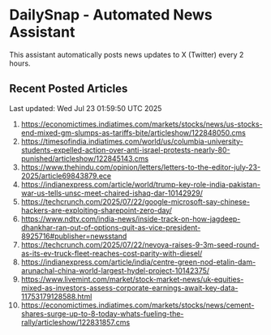 # DailySnap - Automated News Assistant

This assistant automatically posts news updates to X (Twitter) every 2 hours.

## Recent Posted Articles

Last updated: Wed Jul 23 01:59:50 UTC 2025

1. https://economictimes.indiatimes.com/markets/stocks/news/us-stocks-end-mixed-gm-slumps-as-tariffs-bite/articleshow/122848050.cms
2. https://timesofindia.indiatimes.com/world/us/columbia-university-students-expelled-action-over-anti-israel-protests-nearly-80-punished/articleshow/122845143.cms
3. https://www.thehindu.com/opinion/letters/letters-to-the-editor-july-23-2025/article69843879.ece
4. https://indianexpress.com/article/world/trump-key-role-india-pakistan-war-us-tells-unsc-meet-chaired-ishaq-dar-10142929/
5. https://techcrunch.com/2025/07/22/google-microsoft-say-chinese-hackers-are-exploiting-sharepoint-zero-day/
6. https://www.ndtv.com/india-news/inside-track-on-how-jagdeep-dhankhar-ran-out-of-options-quit-as-vice-president-8925716#publisher=newsstand
7. https://techcrunch.com/2025/07/22/nevoya-raises-9-3m-seed-round-as-its-ev-truck-fleet-reaches-cost-parity-with-diesel/
8. https://indianexpress.com/article/india/centre-green-nod-etalin-dam-arunachal-china-world-largest-hydel-project-10142375/
9. https://www.livemint.com/market/stock-market-news/uk-equities-mixed-as-investors-assess-corporate-earnings-await-key-data-11753179128588.html
10. https://economictimes.indiatimes.com/markets/stocks/news/cement-shares-surge-up-to-8-today-whats-fueling-the-rally/articleshow/122831857.cms
